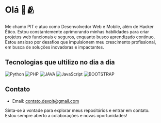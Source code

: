 # Olá 👋🫂

Me chamo PIT e atuo como Desenvolvedor Web e Mobile, além de Hacker Ético. Estou constantemente aprimorando minhas habilidades para criar projetos web funcionais e seguros, enquanto busco aprendizado contínuo.
Estou ansioso por desafios que impulsionem meu crescimento profissional, em busca de soluções inovadoras e impactantes.

## Tecnologias que ultilizo no dia a dia

![Python](https://img.shields.io/badge/Python-3776AB?style=for-the-badge&logo=python&logoColor=white)
![PHP](https://img.shields.io/badge/PHP-777BB4?style=for-the-badge&logo=php&logoColor=white)
![JAVA](https://img.shields.io/badge/Java-ED8B00?style=for-the-badge&logo=openjdk&logoColor=white)
![JavaScript](https://img.shields.io/badge/JavaScript-323330?style=for-the-badge&logo=javascript&logoColor=F7DF1E)
![BOOTSTRAP](https://img.shields.io/badge/Bootstrap-563D7C?style=for-the-badge&logo=bootstrap&logoColor=white)


## Contato

- Email: contato.devpit@gmail.com

Sinta-se à vontade para explorar meus repositórios e entrar em contato. Estou sempre aberto a colaborações e novas oportunidades!
